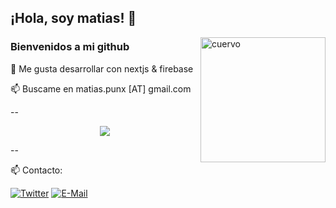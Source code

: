 ## ¡Hola, soy matias! 🚀
<a href="https://github.com/matiaspunx"><img align="right" width="200" src="https://matiaspunx.github.io/assets/img/crow.webp" alt="cuervo" /></a>

### Bienvenidos a mi github

👀 Me gusta desarrollar con nextjs & firebase

📫 Buscame en matias.punx [AT] gmail.com

--

<div align="center">
    <img src="https://skillicons.dev/icons?i=javascript,firebase,nextjs,react" />
</div>


--

📫 Contacto:

[![Twitter](https://img.shields.io/badge/Twitter-1877F2?style=for-the-badge&logo=twitter&logoColor=white)](https://www.twitter.com/__amti/)
[![E-Mail](https://img.shields.io/badge/Email-006aff?style=for-the-badge&logo=maildotru&logoColor=white&color=red)](mailto:matias.punx@gmail.com)

